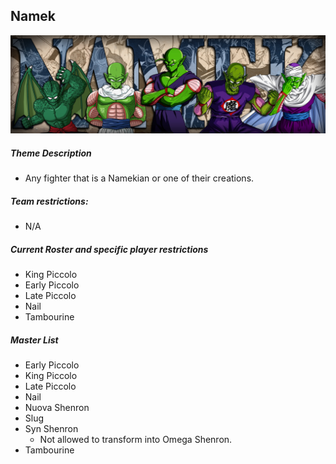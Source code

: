 ## Namek
![](../images/namek.jpg)

##### Theme Description
- Any fighter that is a Namekian or one of their creations.

##### Team restrictions:
  - N/A 

##### Current Roster and specific player restrictions

- King Piccolo
- Early Piccolo
- Late Piccolo
- Nail
- Tambourine

##### Master List
- Early Piccolo
- King Piccolo
- Late Piccolo
- Nail
- Nuova Shenron
- Slug
- Syn Shenron
   - Not allowed to transform into Omega Shenron.
- Tambourine
